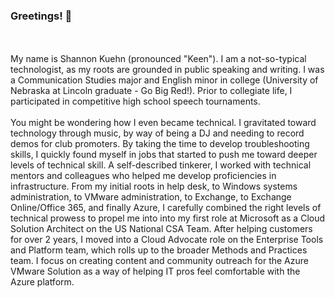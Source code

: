 ### Greetings! 👋

<!--
**sbkuehn/sbkuehn** is a ✨ _special_ ✨ repository because its `README.md` (this file) appears on your GitHub profile.--!>
<br><br>
My name is Shannon Kuehn (pronounced "Keen"). I am a not-so-typical technologist, as my roots are grounded in public speaking and writing. I was a Communication Studies major and English minor in college (University of Nebraska at Lincoln graduate - Go Big Red!). Prior to collegiate life, I participated in competitive high school speech tournaments. 
<br><br>
You might be wondering how I even became technical. I gravitated toward technology through music, by way of being a DJ and needing to record demos for club promoters. By taking the time to develop troubleshooting skills, I quickly found myself in jobs that started to push me toward deeper levels of technical skill. A self-described tinkerer, I worked with technical mentors and colleagues who helped me develop proficiencies in infrastructure. From my initial roots in help desk, to Windows systems administration, to VMware administration, to Exchange, to Exchange Online/Office 365, and finally Azure, I carefully combined the right levels of technical prowess to propel me into into my first role at Microsoft as a Cloud Solution Architect on the US National CSA Team. After helping customers for over 2 years, I moved into a Cloud Advocate role on the Enterprise Tools and Platform team, which rolls up to the broader Methods and Practices team. I focus on creating content and community outreach for the Azure VMware Solution as a way of helping IT pros feel comfortable with the Azure platform.

